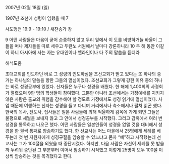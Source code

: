 2007년 02월 18일 (일)

1907년 조선에 성령이 임했을 때 7



사도행전 19:9 - 19:10 / 새찬송가  장


9 어떤 사람들은 마음이 굳어 순종하지 않고 무리 앞에서 이 도를 비방하거늘 바울이 그들을 떠나 제자들을 따로 세우고 두란노 서원에서 날마다 강론하니라 
10 두 해 동안 이같이 하니 아시아에 사는 자는 유대인이나 헬라인이나 다 주의 말씀을 듣더라

해석도움





초대교회를 인도하던 바로 그 성령의 인도하심을 조선교회가 받고 있다는 또 하나의 증거는 하나님의 말씀을 향한 그들의 열심이었다. 조선교회가 그렇게 강한 이유 중의 하나는 바로 성경공부에 있었다. 신자들은 누구나 성경을 배웠다. 한 해에 1,400회의 사경회가 열렸으며 9만 명의 학생들이 참여했다. 그뿐만 아니라 조선에서는 가정예배를 지키지 않은 사람은 출교의 위험을 감수해야 할 정도로 가정에서도 성경 읽기에 열심이었다. 사업 때문에 여행하는 신자는 성경을 들고 다니며 거리에서나 숙소에서나 펼쳐 읽곤 했다. 한국의 목사, 전도사, 집사들은 일본 사람들에 의해 억울하게 감옥에 가게 되면 그들은 불평으로 세월을 보내지 않고 그 안에서 성경공부를 시작했다. 그리고 감옥에서 여러 번 성경을 통독하고 나오곤 했다. 어떤 사람들은 일본인들이 성경을 없앨 것을 대비해서 성경을 한 권씩 통째로 암송하기도 했다. 한 선교사는 어느 마을에서 25명에게 세례를 베푸는데 첫 번 지원자에게 성경구절을 암송할 수 있느냐고 묻자 “예”하고 시작했는데 선교사는 그가 100절을 외웠을 때 중단시켰다. 하지만, 다음 사람은 자신이 세례를 못 받을까 두려워 중단된 그 부분부터 이어서 암송하기 시작했고 이렇게 25명이 모두 100절 이상씩 암송하는 것을 목격했다고 한다.